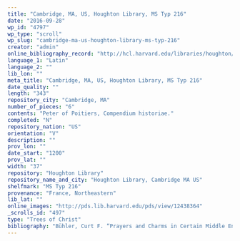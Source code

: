 ```yaml
---
title: "Cambridge, MA, US, Houghton Library, MS Typ 216"
date: "2016-09-28"
wp_id: "4797"
wp_type: "scroll"
wp_slug: "cambridge-ma-us-houghton-library-ms-typ-216"
creator: "admin"
online_bibliography_record: "http://hcl.harvard.edu/libraries/houghton/collections/early_manuscripts/bibliographies/Typ/Typ216.html"
language_1: "Latin"
language_2: ""
lib_lon: ""
meta_title: "Cambridge, MA, US, Houghton Library, MS Typ 216"
date_quality: ""
length: "343"
repository_city: "Cambridge, MA"
number_of_pieces: "6"
contents: "Peter of Poitiers, Compendium historiae."
completed: "N"
repository_nation: "US"
orientation: "V"
description: ""
prov_lon: ""
date_start: "1200"
prov_lat: ""
width: "37"
repository: "Houghton Library"
repository_name_and_city: "Houghton Library, Cambridge MA US"
shelfmark: "MS Typ 216"
provenance: "France, Northeastern"
lib_lat: ""
online_images: "http://pds.lib.harvard.edu/pds/view/12438364"
_scrolls_id: "497"
type: "Trees of Christ"
bibliography: "Bühler, Curt F. “Prayers and Charms in Certain Middle English Scrolls.” Speculum 39, no. 2 (1964): 270–78.<br/>"
---
```



